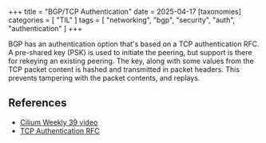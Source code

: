 +++
title = "BGP/TCP Authentication"
date = 2025-04-17
[taxonomies]
categories = [ "TIL" ]
tags = [ "networking", "bgp", "security", "auth", "authentication" ]
+++

BGP has an authentication option that's based on a TCP authentication RFC.
A pre-shared key (PSK) is used to initiate the peering, but support is there for rekeying an existing peering.
The key, along with some values from the TCP packet content is hashed and transmitted in packet headers.
This prevents tampering with the packet contents, and replays.

## References

- [Cilium Weekly 39 video](https://www.youtube.com/watch?v=zgn4qjNOlsI)
- [TCP Authentication RFC](https://datatracker.ietf.org/doc/html/rfc5925)
